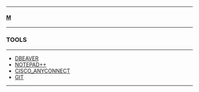 
---

#### [M](https://github.com/ttltrk/TTT/blob/master/menu.md)

---

### TOOLS

---

* [DBEAVER](https://github.com/ttltrk/TTT/blob/master/TOOLS/DBEAVER/DBEAVER.txt)
* [NOTEPAD++](https://github.com/ttltrk/TTT/blob/master/TOOLS/NP/NP.txt)
* [CISCO_ANYCONNECT](https://github.com/ttltrk/TTT/blob/master/TOOLS/CISCO_ANYCONNECT/CISCO_ANYCONNECT.txt)
* [GIT](https://github.com/ttltrk/TTT/blob/master/TOOLS/GIT/GIT.md)

---
